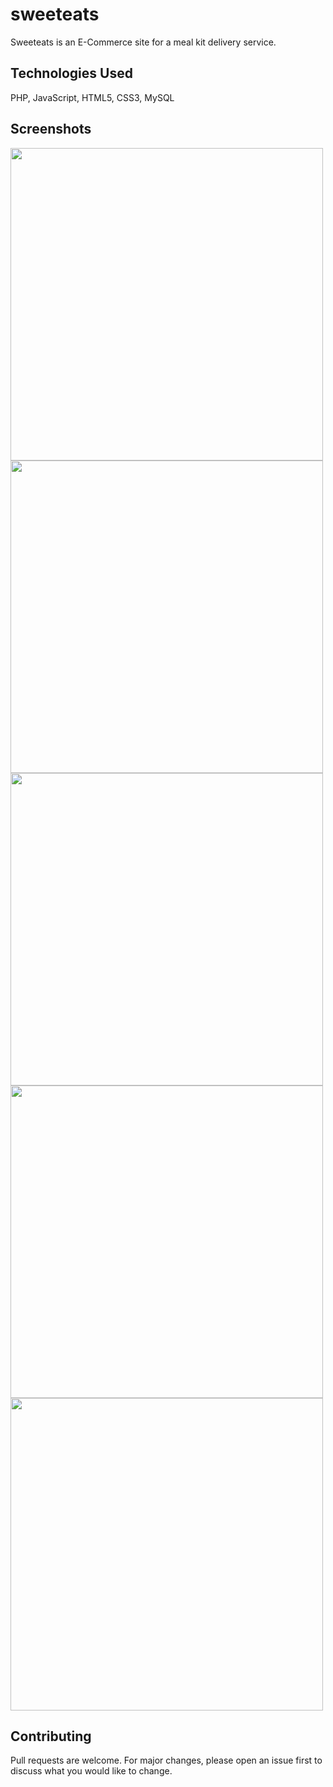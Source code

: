 # sweeteats

Sweeteats is an E-Commerce site for a meal kit delivery service.

## Technologies Used

PHP, JavaScript, HTML5, CSS3, MySQL

## Screenshots

<img src="src/imgs/shop.png" width="500">
<img src="src/imgs/product.png" width="500">
<img src="src/imgs/cart.png" width="500">
<img src="src/imgs/checkout.png" width="500">
<img src="src/imgs/account.png" width="500">

## Contributing
Pull requests are welcome. For major changes, please open an issue first to discuss what you would like to change.
